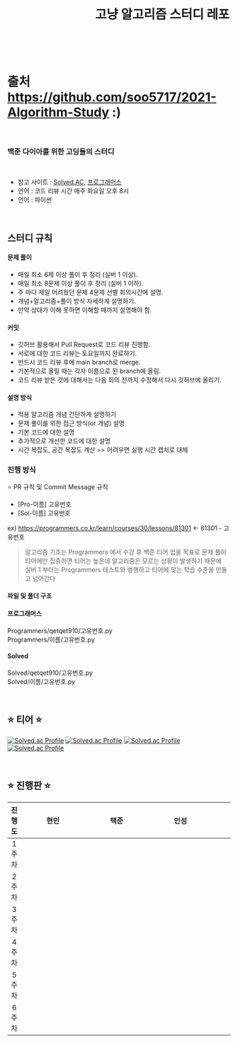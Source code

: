 <header align="center" style="text-align: center">
  
  # 　　　　　　　고냥 알고리즘 스터디 레포
</header><br>

# 출처 https://github.com/soo5717/2021-Algorithm-Study :)
<br>

### 백준 다이아를 위한 고딩들의 스터디
<br>

  * 참고 사이트 : [Solved.AC](https://solved.ac/), [프로그래머스](https://programmers.co.kr/)
  * 언어 : 코드 리뷰 시간 매주 화요일 오후 8시
  * 언어 : 파이썬
<br>

## 스터디 규칙

#### 문제 풀이
  * 매일 최소 6제 이상 풀이 후 정리 (실버 1 이상).
  * 매일 최소 8문제 이상 풀이 후 정리 (실버 1 이하).
  * 주 마다 제일 어려웠던 문제 4문제 선별 회의시간에 설명.
  * 개념+알고리즘+풀이 방식 자세하게 설명하기.
  * 만약 상대가 이해 못하면 이해할 때까지 설명해야 함.

#### 커밋
  * 깃허브 활용해서 Pull Request로 코드 리뷰 진행함.
  * 서로에 대한 코드 리뷰는 토요일까지 완료하기.
  * 반드시 코드 리뷰 후에 main branch로 merge.
  * 기본적으로 올릴 때는 각자 이름으로 된 branch에 올림.
  * 코드 리뷰 받은 것에 대해서는 다음 회의 전까지 수정해서 다시 깃허브에 올리기.

#### 설명 방식
  * 적용 알고리즘 개념 간단하게 설명하기
  * 문제 풀이를 위한 접근 방식(or 개념) 설명
  * 기본 코드에 대한 설명
  * 추가적으로 개선한 코드에 대한 설명
  * 시간 복잡도, 공간 복잡도 계산 => 어려우면 실행 시간 캡처로 대체

### 진행 방식

  ⭐ PR 규칙 및 Commit Message 규칙
  * [Pro-이름] 고유번호
  * [Sol-이름] 고유번호

  ex) https://programmers.co.kr/learn/courses/30/lessons/81301 <- 81301 - 고유번호

  > 알고리즘 기초는 Programmers 에서 수강 후 백준 티어 업을 목표로 문제 풀이 <br>
  > 티어에만 집중하면 티어는 높은데 알고리즘은 모르는 상황이 발생하기 때문에 <br>
  > 실버 1 부터는 Programmers 테스트와 병행하고 티어에 맞는 학습 수준을 만들고 넘어간다 <br>

#### 파일 및 폴더 구조

#### 프로그래머스
  Programmers/qetqet910/고유번호.py <br>
  Programmers/이름/고유번호.py

#### Solved
  Solved/qetqet910/고유번호.py <br>
  Solved/이름/고유번호.py

<br>

## ⭐ 티어 ⭐ 


[![Solved.ac Profile](http://mazassumnida.wtf/api/v2/generate_badge?boj=qetqet910)](https://solved.ac/qetqet910/)
[![Solved.ac Profile](http://mazassumnida.wtf/api/v2/generate_badge?boj=wns4126)](https://solved.ac/wns4126/)
[![Solved.ac Profile](http://mazassumnida.wtf/api/v2/generate_badge?boj=ji560413)](https://solved.ac/ji560413/)
[![Solved.ac Profile](http://mazassumnida.wtf/api/v2/generate_badge?boj=ghddls7799)](https://solved.ac/ghddls7799/)

<br>

## ⭐ 진행판 ⭐


| 진행도 | 현민 | 택준 | 인성 | 찬범 | 
| :--------: | :--------: | :--------: | :--------: | :--------: | 
| 1주차 |　　　　　　　　|　　　　　　　　|　　　　　　　　|　　　　　　　　|
| 2주차 |　　　　　　　　|　　　　　　　　|　　　　　　　　|　　　　　　　　|
| 3주차 |　　　　　　　　|　　　　　　　　|　　　　　　　　|　　　　　　　　|
| 4주차 |　　　　　　　　|　　　　　　　　|　　　　　　　　|　　　　　　　　|
| 5주차 |　　　　　　　　|　　　　　　　　|　　　　　　　　|　　　　　　　　|
| 6주차 |　　　　　　　　|　　　　　　　　|　　　　　　　　|　　　　　　　　|
